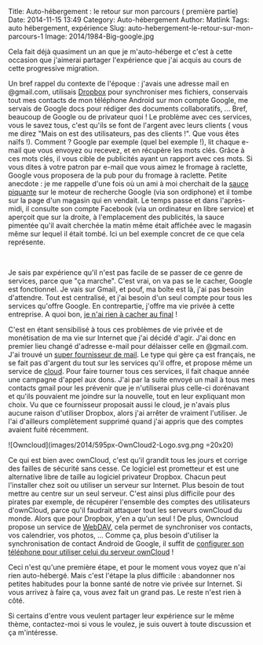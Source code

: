 Title: Auto-hébergement : le retour sur mon parcours ( première partie)
Date: 2014-11-15 13:49
Category: Auto-hébergement
Author: Matlink
Tags: auto hébergement, expérience
Slug: auto-hebergement-le-retour-sur-mon-parcours-1
Image: 2014/1984-Big-google.jpg

Cela fait déjà quasiment un an que je m'auto-héberge et c'est à cette
occasion que j'aimerai partager l'expérience que j'ai acquis au cours de
cette progressive migration.


Un bref rappel du contexte de l'époque : j'avais une adresse mail en
@gmail.com, utilisais
[Dropbox](https://korben.info/7-millions-comptes-dropbox-nature-faut-il-flipper.html)
pour synchroniser mes fichiers, conservais tout mes contacts de mon
téléphone Android sur mon compte Google, me servais de Google docs pour
rédiger des documents collaboratifs, ... Bref, beaucoup de Google ou de
privateur quoi ! Le problème avec ces services, vous le savez tous,
c'est qu'ils se font de l'argent avec leurs clients ( vous me direz
"Mais on est des utilisateurs, pas des clients !". Que vous êtes naïfs
!). Comment ? Google par exemple (quel bel exemple !), lit chaque e-mail
que vous envoyez ou recevez, et en récupère les mots clés. Grâce à ces
mots clés, il vous cible de publicités ayant un rapport avec ces mots.
Si vous dites à votre patron par e-mail que vous aimez le fromage à
raclette, Google vous proposera de la pub pour du fromage à raclette.
Petite anecdote : je me rappelle d'une fois où un ami à moi cherchait de
la [sauce piquante](https://fr.wikipedia.org/wiki/Sauce_sriracha)
sur le moteur de recherche Google (via son ordiphone) et il tombe sur la
page d'un magasin qui en vendait. Le temps passe et dans l'après-midi,
il consulte son compte Facebook (via un ordinateur en libre service) et
aperçoit que sur la droite, à l'emplacement des publicités, la sauce
pimentée qu'il avait cherchée la matin même était affichée avec le
magasin même sur lequel il était tombé. Ici un bel exemple concret de ce
que cela représente.

 

Je sais par expérience qu'il n'est pas facile de se passer de ce genre
de services, parce que "ça marche". C'est vrai, on va pas se le cacher,
Google est fonctionnel. Je vais sur Gmail, et pouf, ma boîte est là,
j'ai pas besoin d'attendre. Tout est centralisé, et j'ai besoin d'un
seul compte pour tous les services qu'offre Google. En contrepartie,
j'offre ma vie privée à cette entreprise. A quoi bon, [je n'ai rien à
cacher au
final](http://www.internetactu.net/2010/05/21/lettre-ouverte-a-ceux-qui-nont-rien-a-cacher/)
!

C'est en étant sensibilisé à tous ces problèmes de vie privée et de
monétisation de ma vie sur Internet que j'ai décidé d'agir. J'ai donc en
premier lieu changé d'adresse e-mail pour délaisser celle en @gmail.com.
J'ai trouvé un [super fournisseur de
mail](https://www.openmailbox.org/). Le type qui gère ça est
français, ne se fait pas d'argent du tout sur les services qu'il offre,
et propose même un service de [cloud](https://owncloud.org/). Pour
faire tourner tous ces services, il fait chaque année une campagne
d'appel aux dons. J'ai par la suite envoyé un mail à tous mes contacts
gmail pour les prévenir que je n'utiliserai plus celle-ci dorénavant et
qu'ils pouvaient me joindre sur la nouvelle, tout en leur expliquant mon
choix. Vu que ce fournisseur proposait aussi le cloud, je n'avais plus
aucune raison d'utiliser Dropbox, alors j'ai arrêter de vraiment
l'utiliser. Je l'ai d'ailleurs complètement supprimé quand j'ai appris
que des comptes avaient fuité récemment.

<span class="float-right">
![Owncloud](images/2014/595px-OwnCloud2-Logo.svg.png =20x20)</span>

Ce qui est bien avec ownCloud, c'est qu'il grandit tous les jours et
corrige des failles de sécurité sans cesse. Ce logiciel est prometteur
et est une alternative libre de taille au logiciel privateur Dropbox.
Chacun peut l'installer chez soit ou utiliser un serveur sur Internet.
Plus besoin de tout mettre au centre sur un seul serveur. C'est ainsi
plus difficile pour des pirates par exemple, de récupérer l'ensemble des
comptes des utilisateurs d'ownCloud, parce qu'il faudrait attaquer tout
les serveurs ownCloud du monde. Alors que pour Dropbox, y'en a qu'un
seul ! De plus, Owncloud propose un service de
[WebDAV](https://fr.wikipedia.org/wiki/WebDAV), cela permet de
synchroniser vos contacts, vos calendrier, vos photos, ... Comme ça,
plus besoin d'utiliser la synchronisation de contact Android de Google,
il suffit de [configurer son téléphone pour utiliser celui du serveur
ownCloud](http://doc.owncloud.org/server/6.0/user_manual/pim/contacts.html)
!

Ceci n'est qu'une première étape, et pour le moment vous voyez que n'ai
rien auto-hébergé. Mais c'est l'étape la plus difficile : abandonner nos
petites habitudes pour la bonne santé de notre vie privée sur Internet.
Si vous arrivez à faire ça, vous avez fait un grand pas. Le reste n'est
rien à côté.

Si certains d'entre vous veulent partager leur expérience sur le même
thème, contactez-moi si vous le voulez, je suis ouvert à toute
discussion et ça m'intéresse.
